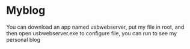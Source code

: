 # Myblog
You can download an app named usbwebserver, 
put my file in root, 
and then open usbwebserver.exe to configure file, 
you can run to see my personal blog
